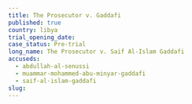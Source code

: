 ```yaml
---
title: The Prosecutor v. Gaddafi
published: true
country: libya
trial_opening_date:
case_status: Pre-trial
long_name: The Prosecutor v. Saif Al-Islam Gaddafi
accuseds:
  - abdullah-al-senussi
  - muammar-mohammed-abu-minyar-gaddafi
  - saif-al-islam-gaddafi
slug:
---
```



